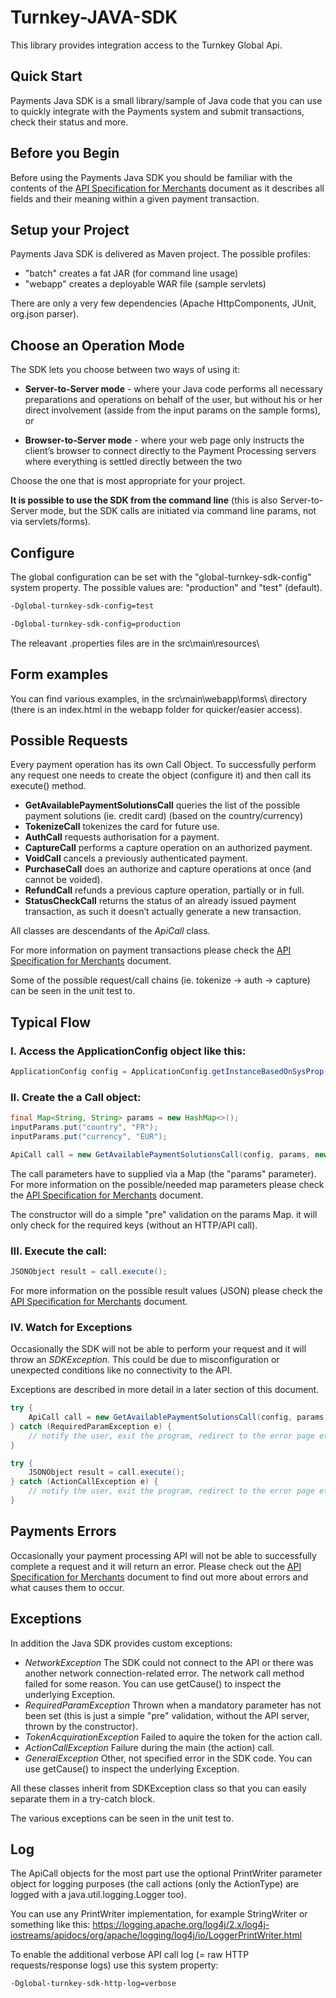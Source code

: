 # Turnkey-JAVA-SDK
This  library provides integration access to the Turnkey Global Api.

## Quick Start

Payments Java SDK is a small library/sample of Java code that you can use to quickly integrate with the Payments system and submit transactions, check their status and more.

## Before you Begin

Before using the Payments Java SDK you should be familiar with the contents of the [API Specification for Merchants](docs/API-Specification.pdf) document as it describes all fields and their meaning within a given payment transaction.

## Setup your Project

Payments Java SDK is delivered as Maven project. The possible profiles:
* "batch" creates a fat JAR (for command line usage)
* "webapp" creates a deployable WAR file (sample servlets)

There are only a very few dependencies (Apache HttpComponents, JUnit, org.json parser).

## Choose an Operation Mode

The SDK lets you choose between two ways of using it:

* __Server-to-Server mode__ - where your Java code performs all necessary preparations and operations on behalf of the user, but without his or her direct involvement (asside from the input params on the sample forms), or
 
* __Browser-to-Server mode__ - where your web page only instructs the client’s browser to connect directly to the Payment Processing servers where everything is settled directly between the two

Choose the one that is most appropriate for your project.

__It is possible to use the SDK from the command line__ (this is also Server-to-Server mode, but the SDK calls are initiated via command line params, not via servlets/forms).

## Configure

The global configuration can be set with the "global-turnkey-sdk-config" system property.
The possible values are: "production" and "test" (default).

```bash
-Dglobal-turnkey-sdk-config=test
``` 

```bash
-Dglobal-turnkey-sdk-config=production
```

The releavant .properties files are in the src\main\resources\

## Form examples

You can find various examples, in the src\main\webapp\forms\ directory (there is an index.html in the webapp folder for quicker/easier access).

## Possible Requests

Every payment operation has its own Call Object. To successfully perform any request one needs to create the object (configure it) and then call its execute() method.

* __GetAvailablePaymentSolutionsCall__ queries the list of the possible payment solutions (ie. credit card) (based on the country/currency)
* __TokenizeCall__ tokenizes the card for future use.
* __AuthCall__ requests authorisation for a payment.
* __CaptureCall__ performs a capture operation on an authorized payment.
* __VoidCall__ cancels a previously authenticated payment.
* __PurchaseCall__ does an authorize and capture operations at once (and cannot be voided).
* __RefundCall__ refunds a previous capture operation, partially or in full.
* __StatusCheckCall__ returns the status of an already issued payment transaction, as such it doesn’t actually generate a new transaction.

All classes are descendants of the _ApiCall_ class.

For more information on payment transactions please check the [API Specification for Merchants](docs/API-Specification.pdf) document.

Some of the possible request/call chains (ie. tokenize -> auth -> capture) can be seen in the unit test to.

## Typical Flow

### I. Access the ApplicationConfig object like this:
```java
ApplicationConfig config = ApplicationConfig.getInstanceBasedOnSysProp();
```
### II. Create the a Call object:

```java
final Map<String, String> params = new HashMap<>();
inputParams.put("country", "FR");
inputParams.put("currency", "EUR");

ApiCall call = new GetAvailablePaymentSolutionsCall(config, params, new PrintWriter(System.out, true));
```

The call parameters have to supplied via a Map (the "params" parameter). 
For more information on the possible/needed map parameters please check the [API Specification for Merchants](docs/API-Specification.pdf) document.

The constructor will do a simple "pre" validation on the params Map. it will only check for the required keys (without an HTTP/API call).

### III. Execute the call:
```java
JSONObject result = call.execute();
```
For more information on the possible result values (JSON) please check the [API Specification for Merchants](docs/API-Specification.pdf) document.

### IV. Watch for Exceptions

Occasionally the SDK will not be able to perform your request and it will throw an _SDKException_. This could be due to misconfiguration or unexpected conditions like no connectivity to the API. 

Exceptions are described in more detail in a later section of this document.

```java
try {
	ApiCall call = new GetAvailablePaymentSolutionsCall(config, params, new PrintWriter(System.out, true));
} catch (RequiredParamException e) {
	// notify the user, exit the program, redirect to the error page etc.
}
```

```java
try {
	JSONObject result = call.execute();
} catch (ActionCallException e) {
	// notify the user, exit the program, redirect to the error page etc.
}
```

## Payments Errors

Occasionally your payment processing API will not be able to successfully complete a request and it will return an error. Please check out the [API Specification for Merchants](docs/API-Specification.pdf) document to find out more about errors and what causes them to occur.

## Exceptions

In addition the Java SDK provides custom exceptions:

* _NetworkException_
	The SDK could not connect to the API or there was another network connection-related error. The network call method failed for some reason. You can use getCause() to inspect the underlying Exception.
* _RequiredParamException_
	Thrown when a mandatory parameter has not been set (this is just a simple "pre" validation, without the API server, thrown by the constructor).
* _TokenAcquirationException_
	Failed to aquire the token for the action call.
* _ActionCallException_
	Failure during the main (the action) call.  
* _GeneralException_
	Other, not specified error in the SDK code. You can use getCause() to inspect the underlying Exception.
    
All these classes inherit from SDKException class so that you can easily separate them in a try-catch block.

The various exceptions can be seen in the unit test to. 

## Log

The ApiCall objects for the most part use the optional PrintWriter parameter object for logging purposes (the call actions (only the ActionType) are logged with a java.util.logging.Logger too).

You can use any PrintWriter implementation, for example StringWriter or something like this: 
https://logging.apache.org/log4j/2.x/log4j-iostreams/apidocs/org/apache/logging/log4j/io/LoggerPrintWriter.html

To enable the additional verbose API call log (= raw HTTP requests/response logs) use this system property:

```bash
-Dglobal-turnkey-sdk-http-log=verbose
``` 
